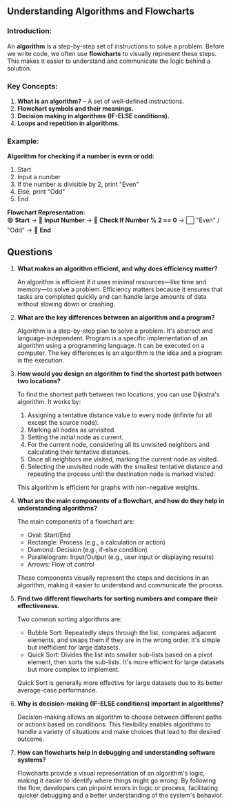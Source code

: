 
## **Understanding Algorithms and Flowcharts**  
### **Introduction:**  
An **algorithm** is a step-by-step set of instructions to solve a problem. Before we write code, we often use **flowcharts** to visually represent these steps. This makes it easier to understand and communicate the logic behind a solution.

### **Key Concepts:**  
1. **What is an algorithm?** – A set of well-defined instructions.  
2. **Flowchart symbols and their meanings.**  
3. **Decision making in algorithms (IF-ELSE conditions).**  
4. **Loops and repetition in algorithms.**  

### **Example:**  
**Algorithm for checking if a number is even or odd:**  
1. Start  
2. Input a number  
3. If the number is divisible by 2, print "Even"  
4. Else, print "Odd"  
5. End  

**Flowchart Representation:**  
🟢 **Start** → 🔷 **Input Number** → 🔲 **Check If Number % 2 == 0** → ⬜ "Even" / "Odd" → 🔴 **End**

## Questions
1. **What makes an algorithm efficient, and why does efficiency matter?**  

    An algorithm is efficient if it uses minimal resources—like time and memory—to solve a problem. Efficiency matters because it ensures that tasks are completed quickly and can handle large amounts of data without slowing down or crashing.

2. **What are the key differences between an algorithm and a program?**  

    Algorithm is a step-by-step plan to solve a problem. It's abstract and language-independent.
    Program is a specific implementation of an algorithm using a programming language. It can be executed on a computer.
    The key differences is an algorithm is the idea and a program is the execution.

3. **How would you design an algorithm to find the shortest path between two locations?**  

    To find the shortest path between two locations, you can use Dijkstra's algorithm. It works by:
    1. Assigning a tentative distance value to every node (infinite for all except the source node).
    2. Marking all nodes as unvisited.
    3. Setting the initial node as current.
    4. For the current node, considering all its unvisited neighbors and calculating their tentative distances.
    5. Once all neighbors are visited, marking the current node as visited.
    6. Selecting the unvisited node with the smallest tentative distance and repeating the process until the destination node is marked visited.

    This algorithm is efficient for graphs with non-negative weights.

4. **What are the main components of a flowchart, and how do they help in understanding algorithms?**  

    The main components of a flowchart are:
    - Oval: Start/End
    - Rectangle: Process (e.g., a calculation or action)
    - Diamond: Decision (e.g., if-else condition)
    - Parallelogram: Input/Output (e.g., user input or displaying results)
    - Arrows: Flow of control

    These components visually represent the steps and decisions in an algorithm, making it easier to understand and communicate the process.

5. **Find two different flowcharts for sorting numbers and compare their effectiveness.**  

    Two common sorting algorithms are:
    - Bubble Sort: Repeatedly steps through the list, compares adjacent elements, and swaps them if they are in the wrong order. It's simple but inefficient for large datasets.
    - Quick Sort: Divides the list into smaller sub-lists based on a pivot element, then sorts the sub-lists. It's more efficient for large datasets but more complex to implement.

    Quick Sort is generally more effective for large datasets due to its better average-case performance.

6. **Why is decision-making (IF-ELSE conditions) important in algorithms?**  

    Decision-making allows an algorithm to choose between different paths or actions based on conditions. This flexibility enables algorithms to handle a variety of situations and make choices that lead to the desired outcome.

7. **How can flowcharts help in debugging and understanding software systems?**  

    Flowcharts provide a visual representation of an algorithm's logic, making it easier to identify where things might go wrong. By following the flow, developers can pinpoint errors in logic or process, facilitating quicker debugging and a better understanding of the system's behavior.